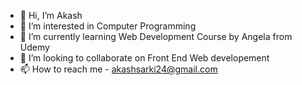- 👋 Hi, I’m Akash
- 👀 I’m interested in Computer Programming
- 🌱 I’m currently learning Web Development Course by Angela from Udemy
- 💞️ I’m looking to collaborate on Front End Web developement
- 📫 How to reach me - akashsarki24@gmail.com 

<!---
ashdephoenix123/ashdephoenix123 is a ✨ special ✨ repository because its `README.md` (this file) appears on your GitHub profile.
You can click the Preview link to take a look at your changes.
--->
